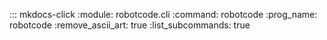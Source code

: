 ::: mkdocs-click
    :module: robotcode.cli
    :command: robotcode
    :prog_name: robotcode
    :remove_ascii_art: true
    :list_subcommands: true
